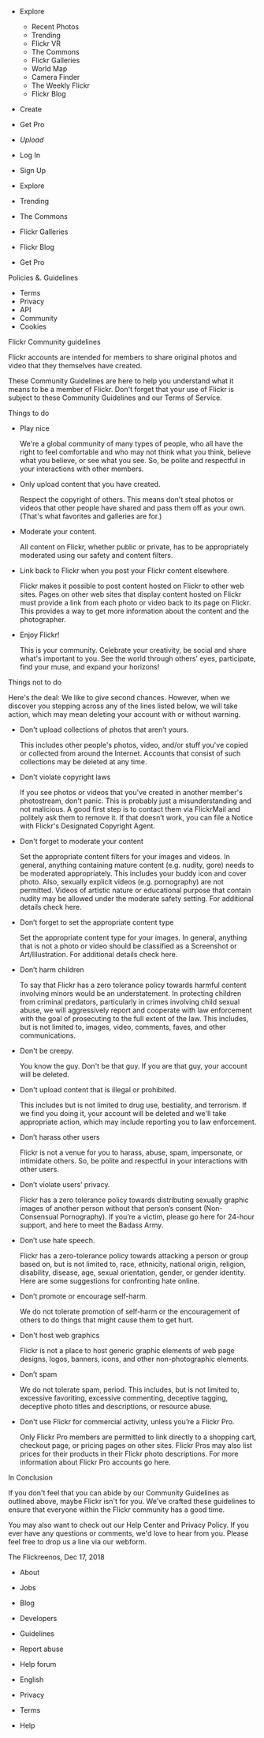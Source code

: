 *   Explore
    *   Recent Photos
    *   Trending
    *   Flickr VR
    *   The Commons
    *   Flickr Galleries
    *   World Map
    *   Camera Finder
    *   The Weekly Flickr
    *   Flickr Blog
*   Create
*   Get Pro

*   _Upload_
*   Log In
*   Sign Up

*   Explore
*   Trending
*   The Commons
*   Flickr Galleries
*   Flickr Blog

*   Get Pro

Policies &. Guidelines

*   Terms
*   Privacy
*   API
*   Community
*   Cookies

Flickr Community guidelines

Flickr accounts are intended for members to share original photos and video that they themselves have created.

These Community Guidelines are here to help you understand what it means to be a member of Flickr. Don't forget that your use of Flickr is subject to these Community Guidelines and our Terms of Service.

Things to do

*   Play nice
    
    We're a global community of many types of people, who all have the right to feel comfortable and who may not think what you think, believe what you believe, or see what you see. So, be polite and respectful in your interactions with other members.
    
*   Only upload content that you have created.
    
    Respect the copyright of others. This means don't steal photos or videos that other people have shared and pass them off as your own. (That's what favorites and galleries are for.)
    
*   Moderate your content.
    
    All content on Flickr, whether public or private, has to be appropriately moderated using our safety and content filters.
    
*   Link back to Flickr when you post your Flickr content elsewhere.
    
    Flickr makes it possible to post content hosted on Flickr to other web sites. Pages on other web sites that display content hosted on Flickr must provide a link from each photo or video back to its page on Flickr. This provides a way to get more information about the content and the photographer.
    
*   Enjoy Flickr!
    
    This is your community. Celebrate your creativity, be social and share what's important to you. See the world through others' eyes, participate, find your muse, and expand your horizons!
    

Things not to do

Here's the deal: We like to give second chances. However, when we discover you stepping across any of the lines listed below, we will take action, which may mean deleting your account with or without warning.

*   Don't upload collections of photos that aren’t yours.
    
    This includes other people's photos, video, and/or stuff you've copied or collected from around the Internet. Accounts that consist of such collections may be deleted at any time.
    
*   Don't violate copyright laws
    
    If you see photos or videos that you've created in another member's photostream, don't panic. This is probably just a misunderstanding and not malicious. A good first step is to contact them via FlickrMail and politely ask them to remove it. If that doesn’t work, you can file a Notice with Flickr's Designated Copyright Agent.
    
*   Don't forget to moderate your content
    
    Set the appropriate content filters for your images and videos. In general, anything containing mature content (e.g. nudity, gore) needs to be moderated appropriately. This includes your buddy icon and cover photo. Also, sexually explicit videos (e.g. pornography) are not permitted. Videos of artistic nature or educational purpose that contain nudity may be allowed under the moderate safety setting. For additional details check here.
    
*   Don’t forget to set the appropriate content type
    
    Set the appropriate content type for your images. In general, anything that is not a photo or video should be classified as a Screenshot or Art/Illustration. For additional details check here.
    
*   Don’t harm children
    
    To say that Flickr has a zero tolerance policy towards harmful content involving minors would be an understatement. In protecting children from criminal predators, particularly in crimes involving child sexual abuse, we will aggressively report and cooperate with law enforcement with the goal of prosecuting to the full extent of the law. This includes, but is not limited to, images, video, comments, faves, and other communications.
    
*   Don't be creepy.
    
    You know the guy. Don't be that guy. If you are that guy, your account will be deleted.
    
*   Don't upload content that is illegal or prohibited.
    
    This includes but is not limited to drug use, bestiality, and terrorism. If we find you doing it, your account will be deleted and we'll take appropriate action, which may include reporting you to law enforcement.
    
*   Don’t harass other users
    
    Flickr is not a venue for you to harass, abuse, spam, impersonate, or intimidate others. So, be polite and respectful in your interactions with other users.
    
*   Don’t violate users’ privacy.
    
    Flickr has a zero tolerance policy towards distributing sexually graphic images of another person without that person’s consent (Non-Consensual Pornography). If you’re a victim, please go here for 24-hour support, and here to meet the Badass Army.
    
*   Don’t use hate speech.
    
    Flickr has a zero-tolerance policy towards attacking a person or group based on, but is not limited to, race, ethnicity, national origin, religion, disability, disease, age, sexual orientation, gender, or gender identity. Here are some suggestions for confronting hate online.
    
*   Don’t promote or encourage self-harm.
    
    We do not tolerate promotion of self-harm or the encouragement of others to do things that might cause them to get hurt.
    
*   Don't host web graphics
    
    Flickr is not a place to host generic graphic elements of web page designs, logos, banners, icons, and other non-photographic elements.
    
*   Don’t spam
    
    We do not tolerate spam, period. This includes, but is not limited to, excessive favoriting, excessive commenting, deceptive tagging, deceptive photo titles and descriptions, or resource abuse.
    
*   Don't use Flickr for commercial activity, unless you’re a Flickr Pro.
    
    Only Flickr Pro members are permitted to link directly to a shopping cart, checkout page, or pricing pages on other sites. Flickr Pros may also list prices for their products in their Flickr photo descriptions. For more information about Flickr Pro accounts go here.
    

In Conclusion

If you don't feel that you can abide by our Community Guidelines as outlined above, maybe Flickr isn't for you. We've crafted these guidelines to ensure that everyone within the Flickr community has a good time.

You may also want to check out our Help Center and Privacy Policy. If you ever have any questions or comments, we'd love to hear from you. Please feel free to drop us a line via our webform.

The Flickreenos, Dec 17, 2018

*   About
*   Jobs
*   Blog
*   Developers
*   Guidelines
*   Report abuse
*   Help forum
*   English

*   Privacy
*   Terms
*   Help